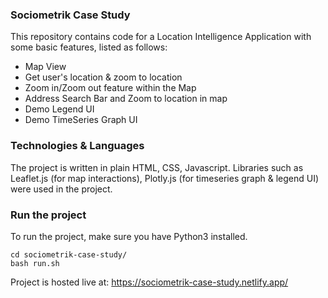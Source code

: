 ### Sociometrik Case Study

This repository contains code for a Location Intelligence Application with some basic features, listed as follows:

- Map View
- Get user's location & zoom to location
- Zoom in/Zoom out feature within the Map
- Address Search Bar and Zoom to location in map
- Demo Legend UI
- Demo TimeSeries Graph UI

### Technologies & Languages 

The project is written in plain HTML, CSS, Javascript. Libraries such as Leaflet.js (for map interactions), Plotly.js (for timeseries graph & legend UI) were used in the project.

### Run the project

To run the project, make sure you have Python3 installed.

```
cd sociometrik-case-study/
bash run.sh
```

Project is hosted live at: https://sociometrik-case-study.netlify.app/
